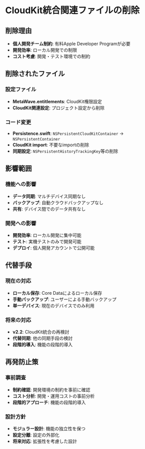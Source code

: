 # CloudKit統合関連ファイルの削除

## 削除理由
- **個人開発チーム制約**: 有料Apple Developer Programが必要
- **開発効率**: ローカル開発での制限
- **コスト考慮**: 開発・テスト環境での制約

## 削除されたファイル

### 設定ファイル
- **MetaWave.entitlements**: CloudKit権限設定
- **CloudKit関連設定**: プロジェクト設定から削除

### コード変更
- **Persistence.swift**: `NSPersistentCloudKitContainer` → `NSPersistentContainer`
- **CloudKit import**: 不要なimportの削除
- **同期設定**: `NSPersistentHistoryTrackingKey`等の削除

## 影響範囲

### 機能への影響
- **データ同期**: マルチデバイス同期なし
- **バックアップ**: 自動クラウドバックアップなし
- **共有**: デバイス間でのデータ共有なし

### 開発への影響
- **開発効率**: ローカル開発に集中可能
- **テスト**: 実機テストのみで開発可能
- **デプロイ**: 個人開発アカウントで公開可能

## 代替手段

### 現在の対応
- **ローカル保存**: Core Dataによるローカル保存
- **手動バックアップ**: ユーザーによる手動バックアップ
- **単一デバイス**: 現在のデバイスでのみ利用

### 将来の対応
- **v2.2**: CloudKit統合の再検討
- **代替同期**: 他の同期手段の検討
- **段階的導入**: 機能の段階的導入

## 再発防止策

### 事前調査
- **制約確認**: 開発環境の制約を事前に確認
- **コスト分析**: 開発・運用コストの事前分析
- **段階的アプローチ**: 機能の段階的導入

### 設計方針
- **モジュラー設計**: 機能の独立性を保つ
- **設定分離**: 設定の外部化
- **将来対応**: 拡張性を考慮した設計
